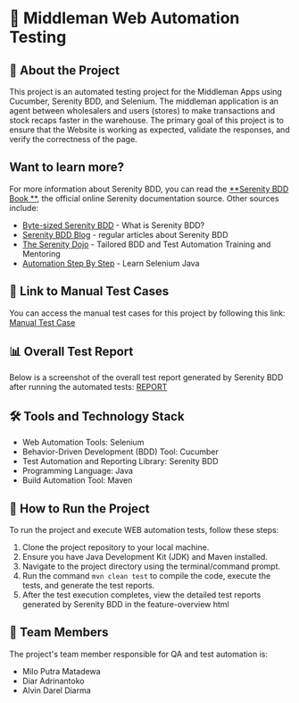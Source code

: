 # 🚀 Middleman Web Automation Testing

## 🎯 About the Project

This project is an automated testing project for the Middleman Apps using Cucumber, Serenity BDD, and Selenium. 
The middleman application is an agent between wholesalers and users (stores) to make transactions and stock recaps faster in the warehouse.
The primary goal of this project is to ensure that the Website is working as expected, validate the
responses, and verify the correctness of the page.

## Want to learn more?

For more information about Serenity BDD, you can read the [**Serenity BDD Book
**](https://serenity-bdd.github.io/theserenitybook/latest/index.html), the official online Serenity documentation
source. Other sources include:

* [Byte-sized Serenity BDD](https://www.youtube.com/watch?v=6YglYm-WfcM) - What is Serenity BDD?
* [Serenity BDD Blog](https://johnfergusonsmart.com/category/serenity-bdd/) - regular articles about Serenity BDD
* [The Serenity Dojo](https://www.serenity-dojo.com) - Tailored BDD and Test Automation Training and Mentoring
* [Automation Step By Step](https://www.youtube.com/watch?v=mOAXEQevCAE&list=PLhW3qG5bs-L_s9HdC5zNshE5Ti8jABwlU) - Learn Selenium Java
## 📝 Link to Manual Test Cases

You can access the manual test cases for this project by following this
link: [Manual Test Case](https://docs.google.com/spreadsheets/d/1z7rNsoSO8cWOPDrKegecIqH2LYEXGIw7SQKYlOpS314/edit#gid=812049703)

## 📊 Overall Test Report

Below is a screenshot of the overall test report generated by Serenity BDD after running the automated tests: 
[REPORT](https://drive.google.com/file/d/1e8hvZCOHcFjiqbjEQ1XjG9TJZSIljJcN/view?usp=sharing)

## 🛠️ Tools and Technology Stack

- Web Automation Tools: Selenium 
- Behavior-Driven Development (BDD) Tool: Cucumber 
- Test Automation and Reporting Library: Serenity BDD 
- Programming Language: Java 
- Build Automation Tool: Maven 

## 🚀 How to Run the Project

To run the project and execute WEB automation tests, follow these steps:

1. Clone the project repository to your local machine.
2. Ensure you have Java Development Kit (JDK) and Maven installed.
3. Navigate to the project directory using the terminal/command prompt.
4. Run the command `mvn clean test` to compile the code, execute the tests, and generate the test reports.
5. After the test execution completes, view the detailed test reports generated by Serenity BDD in the feature-overview html

## 👥 Team Members
The project's team member responsible for QA and test automation is:

- Milo Putra Matadewa
- Diar Adrinantoko
- Alvin Darel Diarma
